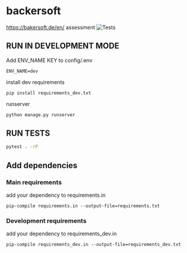 # backersoft
https://bakersoft.de/en/ assessment
![Tests](https://github.com/amirbahador-hub/backersoft/actions/workflows/tests.yml/badge.svg)

## RUN IN DEVELOPMENT MODE
Add ENV_NAME KEY to config/.env
```
ENV_NAME=dev
```
install dev requirements
```
pip install requirements_dev.txt
```


runserver
```bash
python manage.py runserver
```

## RUN TESTS
```bash
pytest . -rP
```

## Add dependencies

### Main requirements
add your dependency to requirements.in
```
pip-compile requirements.in --output-file=requirements.txt
```

### Development requirements
add your dependency to requirements_dev.in
```
pip-compile requirements_dev.in --output-file=requirements_dev.txt
```

